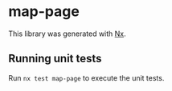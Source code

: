 # map-page

This library was generated with [Nx](https://nx.dev).

## Running unit tests

Run `nx test map-page` to execute the unit tests.

